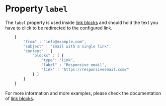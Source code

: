 # Property `label`

The `label` property is used inside <a href="/support/json/block-link">link blocks</a>
and should hold the text you have to click to be redirected to the configured link.


````javascript
    {
        "from" : "info@example.com",
        "subject" : "Email with a single link",
        "content" : {
            "blocks" : [ {
                "type": "link",
                "label" : "Responsive email",
                "link" : "https://responsiveemail.com/"
            } ]
        }
    }
````


For more information and more examples, please check the documentation
of <a href="/support/json/block-link">link blocks</a>.
